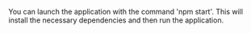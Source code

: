 You can launch the application with the command 'npm start'. 
This will install the necessary dependencies and then run the application.